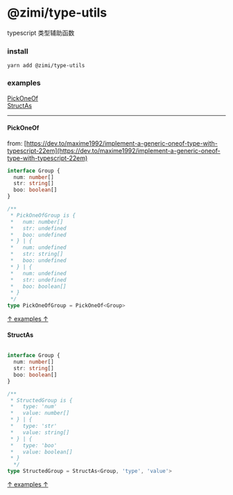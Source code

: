 # @zimi/type-utils

typescript 类型辅助函数

### install
```
yarn add @zimi/type-utils
```

### examples

[PickOneOf](#PickOneOf)    
[StructAs](#StructAs)    

---

#### PickOneOf
from: [https://dev.to/maxime1992/implement-a-generic-oneof-type-with-typescript-22em](https://dev.to/maxime1992/implement-a-generic-oneof-type-with-typescript-22em)

``` typescript
interface Group {
  num: number[]
  str: string[]
  boo: boolean[]
}

/**
 * PickOneOfGroup is {
 *   num: number[]
 *   str: undefined
 *   boo: undefined
 * } | {
 *   num: undefined
 *   str: string[]
 *   boo: undefined
 * } | {
 *   num: undefined
 *   str: undefined
 *   boo: boolean[]
 * }
 */
type PickOneOfGroup = PickOneOf<Group>
```
[↑ examples ↑](#examples)

#### StructAs

``` typescript

interface Group {
  num: number[]
  str: string[]
  boo: boolean[]
}

/**
 * StructedGroup is {
 *   type: 'num'
 *   value: number[]
 * } | {
 *   type: 'str'
 *   value: string[]
 * } | {
 *   type: 'boo'
 *   value: boolean[]
 * }
  */
type StructedGroup = StructAs<Group, 'type', 'value'>

```
[↑ examples ↑](#examples)
